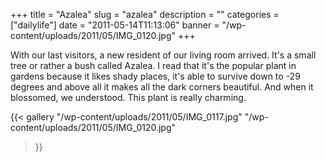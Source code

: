 +++
title = "Azalea"
slug = "azalea"
description = ""
categories = ["dailylife"]
date = "2011-05-14T11:13:06"
banner = "/wp-content/uploads/2011/05/IMG_0120.jpg"
+++

With our last visitors, a new resident of our living room arrived. It's a small tree or rather a bush called Azalea. I read that it's the popular plant in gardens
because it likes shady places, it's able to survive down to -29 degrees and above all it makes all
the dark corners beautiful. And when it blossomed, we understood. This plant is really charming.

{{< gallery
    "/wp-content/uploads/2011/05/IMG_0117.jpg"
    "/wp-content/uploads/2011/05/IMG_0120.jpg"
>}}
